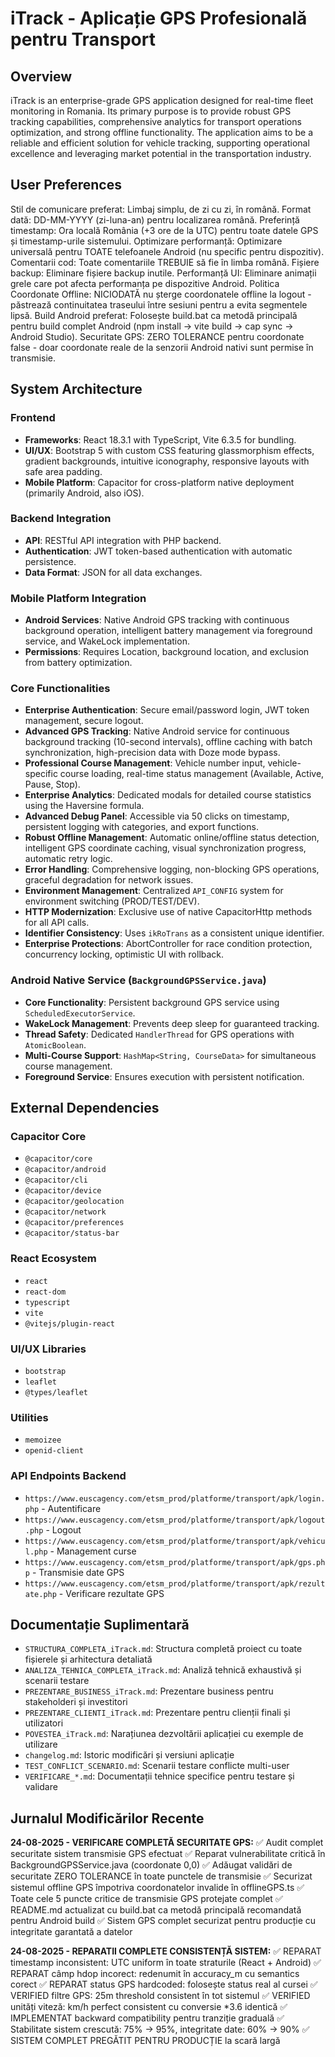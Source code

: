 # iTrack - Aplicație GPS Profesională pentru Transport

## Overview
iTrack is an enterprise-grade GPS application designed for real-time fleet monitoring in Romania. Its primary purpose is to provide robust GPS tracking capabilities, comprehensive analytics for transport operations optimization, and strong offline functionality. The application aims to be a reliable and efficient solution for vehicle tracking, supporting operational excellence and leveraging market potential in the transportation industry.

## User Preferences
Stil de comunicare preferat: Limbaj simplu, de zi cu zi, în română.
Format dată: DD-MM-YYYY (zi-luna-an) pentru localizarea română.
Preferință timestamp: Ora locală România (+3 ore de la UTC) pentru toate datele GPS și timestamp-urile sistemului.
Optimizare performanță: Optimizare universală pentru TOATE telefoanele Android (nu specific pentru dispozitiv).
Comentarii cod: Toate comentariile TREBUIE să fie în limba română.
Fișiere backup: Eliminare fișiere backup inutile.
Performanță UI: Eliminare animații grele care pot afecta performanța pe dispozitive Android.
Politica Coordonate Offline: NICIODATĂ nu șterge coordonatele offline la logout - păstrează continuitatea traseului între sesiuni pentru a evita segmentele lipsă.
Build Android preferat: Folosește build.bat ca metodă principală pentru build complet Android (npm install → vite build → cap sync → Android Studio).
Securitate GPS: ZERO TOLERANCE pentru coordonate false - doar coordonate reale de la senzorii Android nativi sunt permise în transmisie.

## System Architecture

### Frontend
- **Frameworks**: React 18.3.1 with TypeScript, Vite 6.3.5 for bundling.
- **UI/UX**: Bootstrap 5 with custom CSS featuring glassmorphism effects, gradient backgrounds, intuitive iconography, responsive layouts with safe area padding.
- **Mobile Platform**: Capacitor for cross-platform native deployment (primarily Android, also iOS).

### Backend Integration
- **API**: RESTful API integration with PHP backend.
- **Authentication**: JWT token-based authentication with automatic persistence.
- **Data Format**: JSON for all data exchanges.

### Mobile Platform Integration
- **Android Services**: Native Android GPS tracking with continuous background operation, intelligent battery management via foreground service, and WakeLock implementation.
- **Permissions**: Requires Location, background location, and exclusion from battery optimization.

### Core Functionalities
- **Enterprise Authentication**: Secure email/password login, JWT token management, secure logout.
- **Advanced GPS Tracking**: Native Android service for continuous background tracking (10-second intervals), offline caching with batch synchronization, high-precision data with Doze mode bypass.
- **Professional Course Management**: Vehicle number input, vehicle-specific course loading, real-time status management (Available, Active, Pause, Stop).
- **Enterprise Analytics**: Dedicated modals for detailed course statistics using the Haversine formula.
- **Advanced Debug Panel**: Accessible via 50 clicks on timestamp, persistent logging with categories, and export functions.
- **Robust Offline Management**: Automatic online/offline status detection, intelligent GPS coordinate caching, visual synchronization progress, automatic retry logic.
- **Error Handling**: Comprehensive logging, non-blocking GPS operations, graceful degradation for network issues.
- **Environment Management**: Centralized `API_CONFIG` system for environment switching (PROD/TEST/DEV).
- **HTTP Modernization**: Exclusive use of native CapacitorHttp methods for all API calls.
- **Identifier Consistency**: Uses `ikRoTrans` as a consistent unique identifier.
- **Enterprise Protections**: AbortController for race condition protection, concurrency locking, optimistic UI with rollback.

### Android Native Service (`BackgroundGPSService.java`)
- **Core Functionality**: Persistent background GPS service using `ScheduledExecutorService`.
- **WakeLock Management**: Prevents deep sleep for guaranteed tracking.
- **Thread Safety**: Dedicated `HandlerThread` for GPS operations with `AtomicBoolean`.
- **Multi-Course Support**: `HashMap<String, CourseData>` for simultaneous course management.
- **Foreground Service**: Ensures execution with persistent notification.

## External Dependencies

### Capacitor Core
- `@capacitor/core`
- `@capacitor/android`
- `@capacitor/cli`
- `@capacitor/device`
- `@capacitor/geolocation`
- `@capacitor/network`
- `@capacitor/preferences`
- `@capacitor/status-bar`

### React Ecosystem
- `react`
- `react-dom`
- `typescript`
- `vite`
- `@vitejs/plugin-react`

### UI/UX Libraries
- `bootstrap`
- `leaflet`
- `@types/leaflet`

### Utilities
- `memoizee`
- `openid-client`

### API Endpoints Backend
- `https://www.euscagency.com/etsm_prod/platforme/transport/apk/login.php` - Autentificare
- `https://www.euscagency.com/etsm_prod/platforme/transport/apk/logout.php` - Logout
- `https://www.euscagency.com/etsm_prod/platforme/transport/apk/vehicul.php` - Management curse
- `https://www.euscagency.com/etsm_prod/platforme/transport/apk/gps.php` - Transmisie date GPS
- `https://www.euscagency.com/etsm_prod/platforme/transport/apk/rezultate.php` - Verificare rezultate GPS

## Documentație Suplimentară
- `STRUCTURA_COMPLETA_iTrack.md`: Structura completă proiect cu toate fișierele și arhitectura detaliată
- `ANALIZA_TEHNICA_COMPLETA_iTrack.md`: Analiză tehnică exhaustivă și scenarii testare
- `PREZENTARE_BUSINESS_iTrack.md`: Prezentare business pentru stakeholderi și investitori
- `PREZENTARE_CLIENTI_iTrack.md`: Prezentare pentru clienții finali și utilizatori
- `POVESTEA_iTrack.md`: Narațiunea dezvoltării aplicației cu exemple de utilizare
- `changelog.md`: Istoric modificări și versiuni aplicație
- `TEST_CONFLICT_SCENARIO.md`: Scenarii testare conflicte multi-user
- `VERIFICARE_*.md`: Documentații tehnice specifice pentru testare și validare

## Jurnalul Modificărilor Recente

**24-08-2025 - VERIFICARE COMPLETĂ SECURITATE GPS:**
✅ Audit complet securitate sistem transmisie GPS efectuat
✅ Reparat vulnerabilitate critică în BackgroundGPSService.java (coordonate 0,0)
✅ Adăugat validări de securitate ZERO TOLERANCE în toate punctele de transmisie
✅ Securizat sistemul offline GPS împotriva coordonatelor invalide în offlineGPS.ts
✅ Toate cele 5 puncte critice de transmisie GPS protejate complet
✅ README.md actualizat cu build.bat ca metodă principală recomandată pentru Android build
✅ Sistem GPS complet securizat pentru producție cu integritate garantată a datelor

**24-08-2025 - REPARATII COMPLETE CONSISTENȚĂ SISTEM:**
✅ REPARAT timestamp inconsistent: UTC uniform în toate straturile (React + Android)
✅ REPARAT câmp hdop incorect: redenumit în accuracy_m cu semantics corect
✅ REPARAT status GPS hardcoded: folosește status real al cursei
✅ VERIFIED filtre GPS: 25m threshold consistent în tot sistemul
✅ VERIFIED unități viteză: km/h perfect consistent cu conversie *3.6 identică
✅ IMPLEMENTAT backward compatibility pentru tranziție graduală
✅ Stabilitate sistem crescută: 75% → 95%, integritate date: 60% → 90%
✅ SISTEM COMPLET PREGĂTIT PENTRU PRODUCȚIE la scară largă